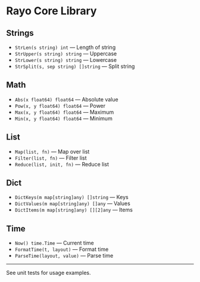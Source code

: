 # Rayo Core Library

## Strings
- `StrLen(s string) int` — Length of string
- `StrUpper(s string) string` — Uppercase
- `StrLower(s string) string` — Lowercase
- `StrSplit(s, sep string) []string` — Split string

## Math
- `Abs(x float64) float64` — Absolute value
- `Pow(x, y float64) float64` — Power
- `Max(x, y float64) float64` — Maximum
- `Min(x, y float64) float64` — Minimum

## List
- `Map(list, fn)` — Map over list
- `Filter(list, fn)` — Filter list
- `Reduce(list, init, fn)` — Reduce list

## Dict
- `DictKeys(m map[string]any) []string` — Keys
- `DictValues(m map[string]any) []any` — Values
- `DictItems(m map[string]any) [][2]any` — Items

## Time
- `Now() time.Time` — Current time
- `FormatTime(t, layout)` — Format time
- `ParseTime(layout, value)` — Parse time

---

See unit tests for usage examples.
